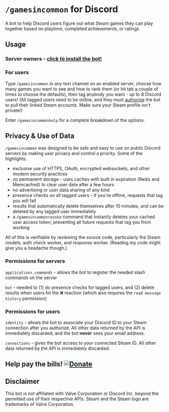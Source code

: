 # `/gamesincommon` for Discord

A bot to help Discord users figure out what Steam games they can play together based on playtime, completed achievements, or ratings

## Usage
### Server owners - [click to install the bot!](https://games-in-common.herokuapp.com/invite)

### For users
Type `/gamesincommon` in any text channel on an enabled server, choose how many games you want to see and how to rank them (or hit tab a couple of times to choose the defaults), then tag anybody you want - up to 8 Discord users! (All tagged users need to be online, and they must [authorize](https://games-in-common.herokuapp.com/authorize) the bot to pull their linked Steam accounts. Make sure your Steam profile isn't private!)

Enter `/gamesincommonhelp` for a complete breakdown of the options.

## Privacy & Use of Data
`/gamesincommon` was designed to be safe and easy to use on public Discord servers by making user privacy and control a priority. Some of the highlights:
* exclusive use of HTTPS, OAuth, encrypted websockets, and other modern security practices
* no permanent storage - uses caches with built in expiration (Redis and Memcached) to clear user data after a few hours
* no advertising or user data sharing of any kind
* presence checks on all tagged users - if you're offline, requests that tag you will fail
* results that automatically delete themselves after 10 minutes, and can be deleted by any tagged user immediately
* a `/gamesincommonrevoke` command that instantly deletes your cached user access token, preventing all future requests that tag you from working

All of this is verifiable by reviewing the source code, particularly the Steam models, auth check worker, and response worker. (Reading my code might give you a headache though.)

### Permissions for servers
`applications.commands` - allows the bot to register the needed slash commands on the server

`bot` - needed to (1) do presence checks for tagged users, and (2) delete results when users hit the :x: reaction (which also requires the `read message history` permission)

### Permissions for users
`identity` - allows the bot to associate your Discord ID to your Steam connection after you authorize. All other data returned by the API is immediately discarded, and the bot **never** sees your email address.

`connections` - gives the bot access to your connected Steam ID. All other data returned by the API is immediately discarded.

## Help pay the bills! [![Donate](https://img.shields.io/badge/Donate-PayPal-green.svg)](https://www.paypal.com/cgi-bin/webscr?cmd=_s-xclick&hosted_button_id=P42LLPLPRLD92)

## Disclaimer
This bot is not affiliated with Valve Corporation or Discord Inc. beyond the permitted use of their respective APIs. Steam and the Steam logo are trademarks of Valve Corporation.
